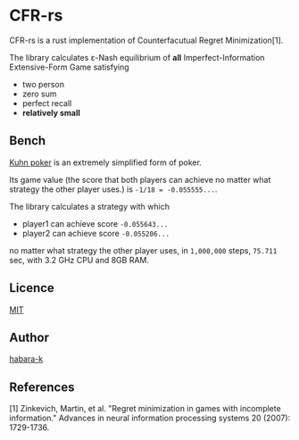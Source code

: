 # CFR-rs

CFR-rs is a rust implementation of Counterfacutual Regret Minimization[1]. 

The library calculates ε-Nash equilibrium of **all** Imperfect-Information Extensive-Form Game satisfying 
- two person
- zero sum
- perfect recall
- **relatively small**

## Bench

[Kuhn poker](https://en.wikipedia.org/wiki/Kuhn_poker) is an extremely simplified form of poker.

Its game value (the score that both players can achieve no matter what strategy the other player uses.) is `-1/18 = -0.055555...`.

The library calculates a strategy with which 

- player1 can achieve score `-0.055643...` 
- player2 can achieve score `-0.055206...`

no matter what strategy the other player uses, in `1,000,000` steps, `75.711` sec, with 3.2 GHz CPU and 8GB RAM.


## Licence

[MIT](https://github.com/habara-k/cfr-rs/blob/main/LICENSE)

## Author

[habara-k](https://github.com/habara-k)

## References

[1] Zinkevich, Martin, et al. "Regret minimization in games with incomplete information." Advances in neural information processing systems 20 (2007): 1729-1736.
